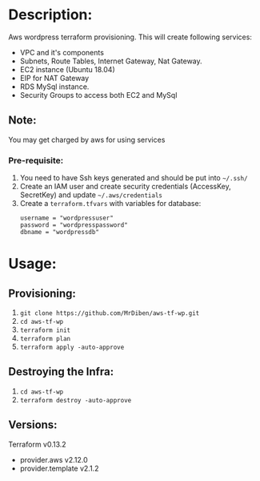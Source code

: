 Description:
============

Aws wordpress terraform provisioning. This will create following services:

- VPC and it's components
- Subnets, Route Tables, Internet Gateway, Nat Gateway.
- EC2 instance (Ubuntu 18.04)
- EIP for NAT Gateway
- RDS MySql instance.
- Security Groups to access both EC2 and MySql

Note:
-----
You may get charged by aws for using services

### Pre-requisite:

   1. You need to have Ssh keys generated and should be put into `~/.ssh/`
   2. Create an IAM user and create security credentials (AccessKey, SecretKey) and update `~/.aws/credentials`
   3. Create a `terraform.tfvars` with variables for database:
      ```
      username = "wordpressuser"
      password = "wordpresspassword"
      dbname = "wordpressdb"
      ```

Usage:
======

Provisioning:
-------------

1. `git clone https://github.com/MrDiben/aws-tf-wp.git`
2. `cd aws-tf-wp`
2. `terraform init`
3. `terraform plan`
4. `terraform apply -auto-approve`

Destroying the Infra:
---------------------
1. `cd aws-tf-wp`
2. `terraform destroy -auto-approve`

Versions:
---------

Terraform v0.13.2
+ provider.aws v2.12.0
+ provider.template v2.1.2
